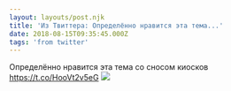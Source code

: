 ```yaml
---
layout: layouts/post.njk
title: 'Из Твиттера: Определённо нравится эта тема...'
date: 2018-08-15T09:35:45.000Z
tags: 'from twitter'
---
```



Определённо нравится эта тема со сносом киосков https://t.co/HooVt2v5eG
  <img src="https://pbs.twimg.com/media/DkoY89dXgAEp5nZ.jpg" />
